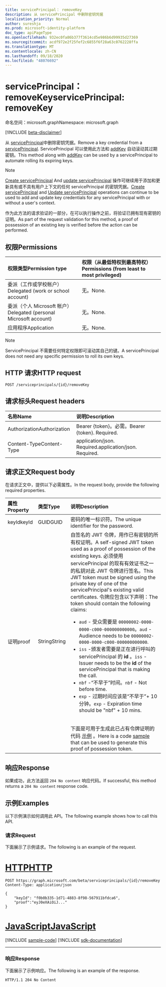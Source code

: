 ```yaml
---
title: servicePrincipal： removeKey
description: 从 servicePrincipal 中删除密钥凭据
localization_priority: Normal
author: sureshja
ms.prod: microsoft-identity-platform
doc_type: apiPageType
ms.openlocfilehash: 932ec0fa86b377f3614cd5e986b6d99935d27369
ms.sourcegitcommit: acdf972e2f25fef2c6855f6f28a63c0762228ffa
ms.translationtype: MT
ms.contentlocale: zh-CN
ms.lasthandoff: 09/18/2020
ms.locfileid: "48076692"
---
```

# <a name="serviceprincipal-removekey"></a><span data-ttu-id="af3c3-103">servicePrincipal： removeKey</span><span class="sxs-lookup"><span data-stu-id="af3c3-103">servicePrincipal: removeKey</span></span>

<span data-ttu-id="af3c3-104">命名空间：microsoft.graph</span><span class="sxs-lookup"><span data-stu-id="af3c3-104">Namespace: microsoft.graph</span></span>

[!INCLUDE [beta-disclaimer](../../includes/beta-disclaimer.md)]

<span data-ttu-id="af3c3-105">从 [servicePrincipal](../resources/serviceprincipal.md)中删除密钥凭据。</span><span class="sxs-lookup"><span data-stu-id="af3c3-105">Remove a key credential from a [servicePrincipal](../resources/serviceprincipal.md).</span></span> <span data-ttu-id="af3c3-106">ServicePrincipal 可以使用此方法和 [addKey](serviceprincipal-addkey.md) 自动滚动其过期密钥。</span><span class="sxs-lookup"><span data-stu-id="af3c3-106">This method along with [addKey](serviceprincipal-addkey.md) can be used by a servicePrincipal to automate rolling its expiring keys.</span></span>

> [!NOTE]
> <span data-ttu-id="af3c3-107">[Create servicePrincipal](../api/serviceprincipal-post-serviceprincipals.md) And [update servicePrincipal](../api/serviceprincipal-update.md) 操作可继续用于添加和更新具有或不具有用户上下文的任何 servicePrincipal 的密钥凭据。</span><span class="sxs-lookup"><span data-stu-id="af3c3-107">[Create servicePrincipal](../api/serviceprincipal-post-serviceprincipals.md) and [Update servicePrincipal](../api/serviceprincipal-update.md) operations can continue to be used to add and update key credentials for any servicePrincipal with or without a user's context.</span></span>

<span data-ttu-id="af3c3-108">作为此方法的请求验证的一部分，在可以执行操作之前，将验证已拥有现有密钥的证明。</span><span class="sxs-lookup"><span data-stu-id="af3c3-108">As part of the request validation for this method, a proof of possession of an existing key is verified before the action can be performed.</span></span>

## <a name="permissions"></a><span data-ttu-id="af3c3-109">权限</span><span class="sxs-lookup"><span data-stu-id="af3c3-109">Permissions</span></span>

|<span data-ttu-id="af3c3-110">权限类型</span><span class="sxs-lookup"><span data-stu-id="af3c3-110">Permission type</span></span>      | <span data-ttu-id="af3c3-111">权限（从最低特权到最高特权）</span><span class="sxs-lookup"><span data-stu-id="af3c3-111">Permissions (from least to most privileged)</span></span>              |
|:--------------------|:---------------------------------------------------------|
|<span data-ttu-id="af3c3-112">委派（工作或学校帐户）</span><span class="sxs-lookup"><span data-stu-id="af3c3-112">Delegated (work or school account)</span></span> | <span data-ttu-id="af3c3-113">无。</span><span class="sxs-lookup"><span data-stu-id="af3c3-113">None.</span></span>  |
|<span data-ttu-id="af3c3-114">委派（个人 Microsoft 帐户）</span><span class="sxs-lookup"><span data-stu-id="af3c3-114">Delegated (personal Microsoft account)</span></span> | <span data-ttu-id="af3c3-115">无。</span><span class="sxs-lookup"><span data-stu-id="af3c3-115">None.</span></span>    |
|<span data-ttu-id="af3c3-116">应用程序</span><span class="sxs-lookup"><span data-stu-id="af3c3-116">Application</span></span> | <span data-ttu-id="af3c3-117">无。</span><span class="sxs-lookup"><span data-stu-id="af3c3-117">None.</span></span> |

> [!NOTE]
> <span data-ttu-id="af3c3-118">ServicePrincipal 不需要任何特定权限即可滚动其自己的键。</span><span class="sxs-lookup"><span data-stu-id="af3c3-118">A servicePrincipal does not need any specific permission to roll its own keys.</span></span>

## <a name="http-request"></a><span data-ttu-id="af3c3-119">HTTP 请求</span><span class="sxs-lookup"><span data-stu-id="af3c3-119">HTTP request</span></span>

<!-- { "blockType": "ignored" } -->

```http
POST /serviceprincipals/{id}/removeKey
```

## <a name="request-headers"></a><span data-ttu-id="af3c3-120">请求标头</span><span class="sxs-lookup"><span data-stu-id="af3c3-120">Request headers</span></span>

| <span data-ttu-id="af3c3-121">名称</span><span class="sxs-lookup"><span data-stu-id="af3c3-121">Name</span></span>           | <span data-ttu-id="af3c3-122">说明</span><span class="sxs-lookup"><span data-stu-id="af3c3-122">Description</span></span>                |
|:---------------|:---------------------------|
| <span data-ttu-id="af3c3-123">Authorization</span><span class="sxs-lookup"><span data-stu-id="af3c3-123">Authorization</span></span>  | <span data-ttu-id="af3c3-p102">Bearer {token}。必需。</span><span class="sxs-lookup"><span data-stu-id="af3c3-p102">Bearer {token}. Required.</span></span>  |
| <span data-ttu-id="af3c3-126">Content-Type</span><span class="sxs-lookup"><span data-stu-id="af3c3-126">Content-Type</span></span>   | <span data-ttu-id="af3c3-p103">application/json. Required.</span><span class="sxs-lookup"><span data-stu-id="af3c3-p103">application/json. Required.</span></span>|

## <a name="request-body"></a><span data-ttu-id="af3c3-129">请求正文</span><span class="sxs-lookup"><span data-stu-id="af3c3-129">Request body</span></span>

<span data-ttu-id="af3c3-130">在请求正文中，提供以下必需属性。</span><span class="sxs-lookup"><span data-stu-id="af3c3-130">In the request body, provide the following required properties.</span></span>

| <span data-ttu-id="af3c3-131">属性</span><span class="sxs-lookup"><span data-stu-id="af3c3-131">Property</span></span>  | <span data-ttu-id="af3c3-132">类型</span><span class="sxs-lookup"><span data-stu-id="af3c3-132">Type</span></span> | <span data-ttu-id="af3c3-133">说明</span><span class="sxs-lookup"><span data-stu-id="af3c3-133">Description</span></span>|
|:----------|:-----|:-----------|
| <span data-ttu-id="af3c3-134">keyId</span><span class="sxs-lookup"><span data-stu-id="af3c3-134">keyId</span></span>     | <span data-ttu-id="af3c3-135">GUID</span><span class="sxs-lookup"><span data-stu-id="af3c3-135">GUID</span></span> | <span data-ttu-id="af3c3-136">密码的唯一标识符。</span><span class="sxs-lookup"><span data-stu-id="af3c3-136">The unique identifier for the password.</span></span>|
| <span data-ttu-id="af3c3-137">证明</span><span class="sxs-lookup"><span data-stu-id="af3c3-137">proof</span></span> | <span data-ttu-id="af3c3-138">String</span><span class="sxs-lookup"><span data-stu-id="af3c3-138">String</span></span> | <span data-ttu-id="af3c3-139">自签名的 JWT 令牌，用作已有密钥的所有权证明。</span><span class="sxs-lookup"><span data-stu-id="af3c3-139">A self-signed JWT token used as a proof of possession of the existing keys.</span></span> <span data-ttu-id="af3c3-140">必须使用 servicePrincipal 的现有有效证书之一的私钥对此 JWT 令牌进行签名。</span><span class="sxs-lookup"><span data-stu-id="af3c3-140">This JWT token must be signed using the private key of one of the servicePrincipal's existing valid certificates.</span></span> <span data-ttu-id="af3c3-141">令牌应包含以下声明：</span><span class="sxs-lookup"><span data-stu-id="af3c3-141">The token should contain the following claims:</span></span><ul><li><span data-ttu-id="af3c3-142">`aud` - 受众需要是 `00000002-0000-0000-c000-000000000000`。</span><span class="sxs-lookup"><span data-stu-id="af3c3-142">`aud` - Audience needs to be `00000002-0000-0000-c000-000000000000`.</span></span></li><li><span data-ttu-id="af3c3-143">`iss` -颁发者需要是正在进行呼叫的 servicePrincipal 的 __id__  。</span><span class="sxs-lookup"><span data-stu-id="af3c3-143">`iss` - Issuer needs to be the __id__  of the servicePrincipal that is making the call.</span></span></li><li><span data-ttu-id="af3c3-144">`nbf` -“不早于”时间。</span><span class="sxs-lookup"><span data-stu-id="af3c3-144">`nbf` - Not before time.</span></span></li><li><span data-ttu-id="af3c3-145">`exp` - 过期时间应该是“不早于”+ 10 分钟。</span><span class="sxs-lookup"><span data-stu-id="af3c3-145">`exp` - Expiration time should be "nbf" + 10 mins.</span></span></li></ul><br><span data-ttu-id="af3c3-146">下面是可用于生成此已占有令牌证明的代码 [示例](/graph/application-rollkey-prooftoken) 。</span><span class="sxs-lookup"><span data-stu-id="af3c3-146">Here is a code [sample](/graph/application-rollkey-prooftoken) that can be used to generate this proof of possession token.</span></span>|

## <a name="response"></a><span data-ttu-id="af3c3-147">响应</span><span class="sxs-lookup"><span data-stu-id="af3c3-147">Response</span></span>

<span data-ttu-id="af3c3-148">如果成功，此方法返回 `204 No content` 响应代码。</span><span class="sxs-lookup"><span data-stu-id="af3c3-148">If successful, this method returns a `204 No content` response code.</span></span>

## <a name="examples"></a><span data-ttu-id="af3c3-149">示例</span><span class="sxs-lookup"><span data-stu-id="af3c3-149">Examples</span></span>

<span data-ttu-id="af3c3-150">以下示例演示如何调用此 API。</span><span class="sxs-lookup"><span data-stu-id="af3c3-150">The following example shows how to call this API.</span></span>

### <a name="request"></a><span data-ttu-id="af3c3-151">请求</span><span class="sxs-lookup"><span data-stu-id="af3c3-151">Request</span></span>

<span data-ttu-id="af3c3-152">下面展示了示例请求。</span><span class="sxs-lookup"><span data-stu-id="af3c3-152">The following is an example of the request.</span></span>


# <a name="http"></a>[<span data-ttu-id="af3c3-153">HTTP</span><span class="sxs-lookup"><span data-stu-id="af3c3-153">HTTP</span></span>](#tab/http)
<!-- {
  "blockType": "request",
  "name": "serviceprincipal_removekey"
}-->

```http
POST https://graph.microsoft.com/beta/serviceprincipals/{id}/removeKey
Content-Type: application/json

{
    "keyId": "f0b0b335-1d71-4883-8f98-567911bfdca6",
    "proof":"eyJ0eXAiOiJ..."
}
```
# <a name="javascript"></a>[<span data-ttu-id="af3c3-154">JavaScript</span><span class="sxs-lookup"><span data-stu-id="af3c3-154">JavaScript</span></span>](#tab/javascript)
[!INCLUDE [sample-code](../includes/snippets/javascript/serviceprincipal-removekey-javascript-snippets.md)]
[!INCLUDE [sdk-documentation](../includes/snippets/snippets-sdk-documentation-link.md)]

---


### <a name="response"></a><span data-ttu-id="af3c3-155">响应</span><span class="sxs-lookup"><span data-stu-id="af3c3-155">Response</span></span>

<span data-ttu-id="af3c3-156">下面展示了示例响应。</span><span class="sxs-lookup"><span data-stu-id="af3c3-156">The following is an example of the response.</span></span>

<!-- {
  "blockType": "response",
  "truncated": true
} -->

```http
HTTP/1.1 204 No Content
```

<!-- uuid: 16cd6b66-4b1a-43a1-adaf-3a886856ed98
2019-02-04 14:57:30 UTC -->
<!-- {
  "type": "#page.annotation",
  "description": "servicePrincipal: removeKey",
  "keywords": "",
  "section": "documentation",
  "tocPath": ""
}-->


